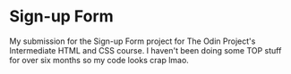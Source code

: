 # Sign-up Form
My submission for the Sign-up Form project for The Odin Project's Intermediate HTML and CSS course. I haven't been doing some TOP stuff for over six months so my code looks crap lmao.
